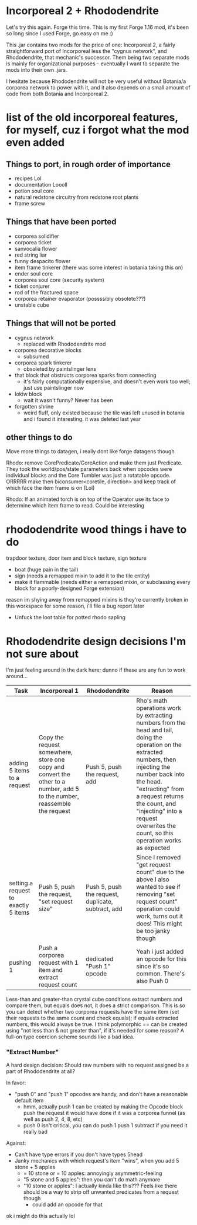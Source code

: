 Incorporeal 2 + Rhododendrite
=============================

Let's try this again. Forge this time. This is my first Forge 1.16 mod, it's been so long since I used Forge, go easy on me :)

This .jar contains two mods for the price of one: Incorporeal 2, a fairly straightforward port of Incorporeal less the "cygnus network", and Rhododendrite, that mechanic's successor. Them being two separate mods is mainly for organizational purposes - eventually I want to separate the mods into their own .jars.

I hesitate because Rhododendrite will not be very useful without Botania/a corporea network to power with it, and it also depends on a small amount of code from both Botania and Incorporeal 2.

# list of the old incorporeal features, for myself, cuz i forgot what the mod even added

## Things to port, in rough order of importance

* recipes Lol
* documentation Loooll
* potion soul core
* natural redstone circuitry from redstone root plants
* frame screw

## Things that have been ported

* corporea solidifier
* corporea ticket
* sanvocalia flower
* red string liar
* funny despacito flower
* item frame tinkerer (there was some interest in botania taking this on)
* ender soul core
* corporea soul core (security system)
* ticket conjurer
* rod of the fractured space
* corporea retainer evaporator (possssibly obsolete???)
* unstable cube

## Things that will not be ported

* cygnus network
  * replaced with Rhododendrite mod
* corporea decorative blocks
  * subsumed
* corporea spark tinkerer
  * obsoleted by paintslinger lens
* that block that obstructs corporea sparks from connecting
  * it's fairly computationally expensive, and doesn't even work too well; just use paintslinger now
* lokiw block
  * wait it wasn't funny? Never has been
* forgotten shrine
  * weird fluff, only existed because the tile was left unused in botania and i found it interesting. it was deleted last year

## other things to do

Move more things to datagen, i really dont like forge datagens though

Rhodo: remove CorePredicate/CoreAction and make them just Predicate<CoreTile>. They took the world/pos/state parameters back when opcodes were individual blocks and the Core Tumbler was just a rotatable opcode. ORRRRR make then biconsumer<coretile, direction> and keep track of which face the item frame is on (Lol)

Rhodo: If an animated torch is on top of the Operator use its face to determine which item frame to read. Could be interesting

# rhododendrite wood things i have to do

trapdoor texture, door item and block texture, sign texture

- boat (huge pain in the tail)
- sign (needs a remapped mixin to add it to the tile entity)
- make it flammable (needs either a remapped mixin, or subclassing every block for a poorly-designed Forge extension)

reason im shying away from remapped mixins is they're currently broken in this workspace for some reason, i'll file a bug report later

* Unfuck the loot table for potted rhodo sapling

# Rhododendrite design decisions I'm not sure about

I'm just feeling around in the dark here; dunno if these are any fun to work around...

| Task | Incorporeal 1 | Rhododendrite | Reason |
|----- |-------------- |-------------- |------- |
| adding 5 items to a request | Copy the request somewhere, store one copy and convert the other to a number, add 5 to the number, reassemble the request | Push 5, push the request, add | Rho's math operations work by extracting numbers from the head and tail, doing the operation on the extracted numbers, then injecting the number back into the head. "extracting" from a request returns the count, and "injecting" into a request overwrites the count, so this operation works as expected |
| setting a request to exactly 5 items | Push 5, push the request, "set request size" | Push 5, push the request, duplicate, subtract, add | Since I removed "get request count" due to the above I also wanted to see if removing "set request count" operation could work, turns out it does! This might be too janky though |
| pushing 1 | Push a corporea request with 1 item and extract request count | dedicated "Push 1" opcode | Yeah i just added an opcode for this since it's so common. There's also Push 0 |

Less-than and greater-than crystal cube conditions extract numbers and compare them, but equals does not, it does a strict comparison. This is so you can detect whether two corporea requests have the same item (set their requests to the same count and check equals); if equals extracted numbers, this would always be true. I think polymorphic == can be created using "not less than & not greater than", if it's needed for some reason? A full-on type coercion scheme sounds like a bad idea.

### "Extract Number"

A hard design decision: Should raw numbers with no request assigned be a part of Rhododendrite at all?

In favor:

* "push 0" and "push 1" opcodes are handy, and don't have a reasonable default item
  * hmm, actually push 1 can be created by making the Opcode block push the request it would have done if it was a corporea funnel (as well as push 2, 4, 8, etc)
  * push 0 isn't critical, you can do push 1 push 1 subtract if you need it really bad

Against:

* Can't have type errors if you don't have types 5head
* Janky mechanics with which request's item "wins", when you add 5 stone + 5 apples
  * = 10 stone or = 10 apples: annoyingly asymmetric-feeling
  * "5 stone and 5 apples": then you can't do math anymore
  * "10 stone or apples": I actually kinda like this??? Feels like there should be a way to strip off unwanted predicates from a request though
    * could add an opcode for that

ok i might do this actually lol